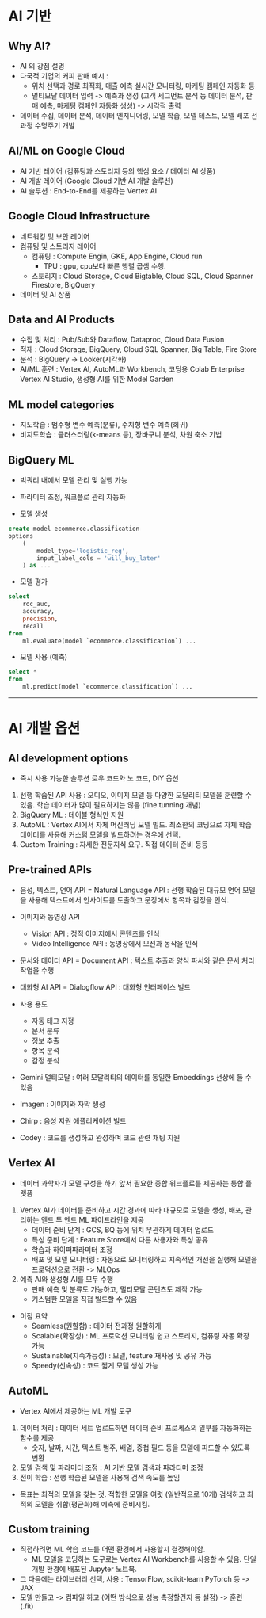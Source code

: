 # AI 기반

## Why AI?
- AI 의 강점 설명
- 다국적 기업의 커피 판매 예시 : 
    - 위치 선택과 경로 최적화, 매출 예측 실시간 모니터링, 마케팅 캠페인 자동화 등
    - 멀티모달 데이터 입력 -> 예측과 생성 (고객 세그먼트 분석 등 데이터 분석, 판매 예측, 마케팅 캠페인 자동화 생성) -> 시각적 출력
- 데이터 수집, 데이터 분석, 데이터 엔지니어링, 모델 학습, 모델 테스트, 모델 배포 전 과정 수명주기 개발

## AI/ML on Google Cloud
- AI 기반 레이어 (컴퓨팅과 스토리지 등의 핵심 요소 / 데이터 AI 상품)
- AI 개발 레이어 (Google Cloud 기반 AI 개발 솔루션)
- AI 솔루션 : End-to-End를 제공하는 Vertex AI

## Google Cloud Infrastructure
- 네트워킹 및 보안 레이어 
- 컴퓨팅 및 스토리지 레이어
    - 컴퓨팅 : Compute Engin, GKE, App Engine, Cloud run
        - TPU : gpu, cpu보다 빠른 행렬 곱셈 수행.
    - 스토리지 : Cloud Storage, Cloud Bigtable, Cloud SQL, Cloud Spanner Firestore, BigQuery 
- 데이터 및 AI 상품

## Data and AI Products
- 수집 및 처리 : Pub/Sub와 Dataflow, Dataproc, Cloud Data Fusion
- 적재 : Cloud Storage, BigQuery, Cloud SQL Spanner, Big Table, Fire Store
- 분석 : BigQuery -> Looker(시각화)
- AI/ML 훈련 : Vertex AI, AutoML과 Workbench, 코딩용 Colab Enterprise Vertex AI Studio, 생성형 AI를 위한 Model Garden

## ML model categories
- 지도학습 : 범주형 변수 예측(분류), 수치형 변수 예측(회귀)
- 비지도학습 : 클러스터링(k-means 등), 장바구니 분석, 차원 축소 기법

## BigQuery ML
- 빅쿼리 내에서 모델 관리 및 실행 가능 
- 파라미터 조정, 워크플로 관리 자동화

- 모델 생성
```sql
create model ecommerce.classification
options
    ( 
        model_type='logistic_reg',
        input_label_cols = 'will_buy_later'
    ) as ...
```
- 모델 평가
```sql
select 
    roc_auc,
    accuracy,
    precision,
    recall
from
    ml.evaluate(model `ecommerce.classification`) ...
```

- 모델 사용 (예측)
```sql
select *
from
    ml.predict(model `ecommerce.classification`) ...
```

---

# AI 개발 옵션

## AI development options
- 즉시 사용 가능한 솔루션 로우 코드와 노 코드, DIY 옵션
1. 선행 학습된 API 사용 : 오디오, 이미지 모델 등 다양한 모달리티 모델을 훈련할 수 있음. 학습 데이터가 많이 필요하지는 않음 (fine tunning 개념)
2. BigQuery ML : 테이블 형식만 지원
3. AutoML : Vertex AI에서 자체 머신러닝 모델 빌드. 최소한의 코딩으로 자체 학습 데이터를 사용해 커스텀 모델을 빌드하려는 경우에 선택.
4. Custom Training : 자세한 전문지식 요구. 직접 데이터 준비 등등

## Pre-trained APIs
- 음성, 텍스트, 언어 API = Natural Language API : 선행 학습된 대규모 언어 모델을 사용해 텍스트에서 인사이트를 도출하고 문장에서 항목과 감정을 인식.
- 이미지와 동영상 API
    - Vision API : 정적 이미지에서 콘텐츠를 인식
    - Video Intelligence API : 동영상에서 모션과 동작을 인식
- 문서와 데이터 API = Document API : 텍스트 추출과 양식 파서와 같은 문서 처리 작업을 수행
- 대화형 AI API = Dialogflow API : 대화형 인터페이스 빌드

- 사용 용도
    - 자동 태그 지정
    - 문서 분류
    - 정보 추출
    - 항목 분석
    - 감정 분석

- Gemini 멀티모달 : 여러 모달리티의 데이터를 동일한 Embeddings 선상에 둘 수 있음
- Imagen : 이미지와 자막 생성
- Chirp : 음성 지원 애플리케이션 빌드
- Codey : 코드를 생성하고 완성하며 코드 관련 채팅 지원

## Vertex AI
- 데이터 과학자가 모델 구성을 하기 앞서 필요한 종합 워크플로를 제공하는 통합 플랫폼
1. Vertex AI가 데이터를 준비하고 시간 경과에 따라 대규모로 모델을 생성, 배포, 관리하는 엔드 투 엔드 ML 파이프라인을 제공
    - 데이터 준비 단계 : GCS, BQ 등에 위치 무관하게 데이터 업로드
    - 특성 준비 단계 : Feature Store에서 다른 사용자와 특성 공유
    - 학습과 하이퍼파라미터 조정 
    - 배포 및 모델 모니터링 : 자동으로 모니터링하고 지속적인 개선을 실행해 모델을 프로덕션으로 전환 -> MLOps
2. 예측 AI와 생성형 AI를 모두 수행
    - 판매 예측 및 분류도 가능하고, 멀티모달 콘텐츠도 제작 가능
    - 커스텀한 모델을 직접 빌드할 수 있음

- 이점 요약
    - Seamless(원할함) : 데이터 전과정 원할하게
    - Scalable(확장성) : ML 프로덕션 모니터링 쉽고 스토리지, 컴퓨팅 자동 확장 가능
    - Sustainable(지속가능성) : 모델, feature 재사용 및 공유 가능
    - Speedy(신속성) : 코드 짧게 모델 생성 가능

## AutoML
- Vertex AI에서 제공하는 ML 개발 도구
1. 데이터 처리 : 데이터 세트 업로드하면 데이터 준비 프로세스의 일부를 자동화하는 함수를 제공 
    - 숫자, 날짜, 시간, 텍스트 범주, 배열, 중첩 필드 등을 모델에 피드할 수 있도록 변환
2. 모델 검색 및 파라미터 조정 : AI 기반 모델 검색과 파라티머 조정
3. 전이 학습 : 선행 학습된 모델을 사용해 검색 속도를 높임

- 목표는 최적의 모델을 찾는 것. 적합한 모델을 여럿 (일반적으로 10개) 검색하고 최적의 모델을 취합(평균화)해 예측에 준비시킴. 

## Custom training
- 직접하려면 ML 학습 코드를 어떤 환경에서 사용할지 결정해야함.
    -  ML 모델을 코딩하는 도구로는 Vertex AI Workbench를 사용할 수 있음. 단일 개발 환경에 배포된 Jupyter 노트북.
- 그 다음에는 라이브러리 선택, 사용 : TensorFlow, scikit-learn PyTorch 등 -> JAX 
- 모델 만들고 -> 컴파일 하고 (어떤 방식으로 성능 측정할건지 등 설정) -> 훈련 (.fit)